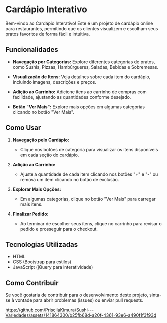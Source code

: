 # Cardápio Interativo

Bem-vindo ao Cardápio Interativo! Este é um projeto de cardápio online para restaurantes, permitindo que os clientes visualizem e escolham seus pratos favoritos de forma fácil e intuitiva.

## Funcionalidades

- **Navegação por Categorias:** Explore diferentes categorias de pratos, como Sushis, Pizzas, Hambúrgueres, Saladas, Bebidas e Sobremesas.

- **Visualização de Itens:** Veja detalhes sobre cada item do cardápio, incluindo imagens, descrições e preços.

- **Adição ao Carrinho:** Adicione itens ao carrinho de compras com facilidade, ajustando as quantidades conforme desejado.

- **Botão "Ver Mais":** Explore mais opções em algumas categorias clicando no botão "Ver Mais".

## Como Usar

1. **Navegação pelo Cardápio:**
   - Clique nos botões de categoria para visualizar os itens disponíveis em cada seção do cardápio.

2. **Adição ao Carrinho:**
   - Ajuste a quantidade de cada item clicando nos botões "+" e "-" ou remova um item clicando no botão de exclusão.

3. **Explorar Mais Opções:**
   - Em algumas categorias, clique no botão "Ver Mais" para carregar mais itens.

4. **Finalizar Pedido:**
   - Ao terminar de escolher seus itens, clique no carrinho para revisar o pedido e prosseguir para o checkout.

## Tecnologias Utilizadas

- HTML
- CSS (Bootstrap para estilos)
- JavaScript (jQuery para interatividade)

## Como Contribuir

Se você gostaria de contribuir para o desenvolvimento deste projeto, sinta-se à vontade para abrir problemas (issues) ou enviar pull requests.



https://github.com/PriscilaKimura/Sushi---Variedades/assets/141864300/b25fb68d-a20f-4361-93e6-a490f1f3f93d



